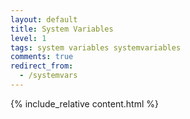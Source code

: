 ```yaml
---
layout: default
title: System Variables
level: 1
tags: system variables systemvariables
comments: true
redirect_from:
  - /systemvars
---
```


{% include_relative content.html %}

<script>jQuery(document).ready(function () { newSystemVariableSelect(); });</script>